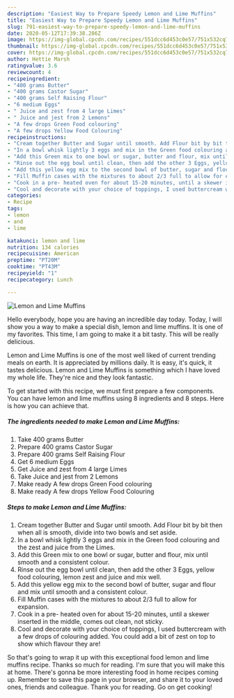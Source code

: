 ```yaml
---
description: "Easiest Way to Prepare Speedy Lemon and Lime Muffins"
title: "Easiest Way to Prepare Speedy Lemon and Lime Muffins"
slug: 791-easiest-way-to-prepare-speedy-lemon-and-lime-muffins
date: 2020-05-12T17:39:38.286Z
image: https://img-global.cpcdn.com/recipes/551dcc6d453c0e57/751x532cq70/lemon-and-lime-muffins-recipe-main-photo.jpg
thumbnail: https://img-global.cpcdn.com/recipes/551dcc6d453c0e57/751x532cq70/lemon-and-lime-muffins-recipe-main-photo.jpg
cover: https://img-global.cpcdn.com/recipes/551dcc6d453c0e57/751x532cq70/lemon-and-lime-muffins-recipe-main-photo.jpg
author: Hettie Marsh
ratingvalue: 3.6
reviewcount: 4
recipeingredient:
- "400 grams Butter"
- "400 grams Castor Sugar"
- "400 grams Self Raising Flour"
- "6 medium Eggs"
- " Juice and zest from 4 large Limes"
- " Juice and jest from 2 Lemons"
- "A few drops Green Food colouring"
- "A few drops Yellow Food Colouring"
recipeinstructions:
- "Cream together Butter and Sugar until smooth. Add Flour bit by bit then when all is smooth, divide into two bowls and set aside."
- "In a bowl whisk lightly 3 eggs and mix in the Green food colouring and the zest and juice from the Limes."
- "Add this Green mix to one bowl or sugar, butter and flour, mix until smooth and a consistent colour."
- "Rinse out the egg bowl until clean, then add the other 3 Eggs, yellow food colouring, lemon zest and juice and mix well."
- "Add this yellow egg mix to the second bowl of butter, sugar and flour and mix until smooth and a consistent colour."
- "Fill Muffin cases with the mixtures to about 2/3 full to allow for expansion."
- "Cook in a pre- heated oven for about 15-20 minutes, until a skewer inserted in the middle, comes out clean, not sticky."
- "Cool and decorate with your choice of toppings, I used buttercream with a few drops of colouring added. You could add a bit of zest on top to show which flavour they are!"
categories:
- Recipe
tags:
- lemon
- and
- lime

katakunci: lemon and lime 
nutrition: 134 calories
recipecuisine: American
preptime: "PT20M"
cooktime: "PT43M"
recipeyield: "1"
recipecategory: Lunch

---
```



![Lemon and Lime Muffins](https://img-global.cpcdn.com/recipes/551dcc6d453c0e57/751x532cq70/lemon-and-lime-muffins-recipe-main-photo.jpg)

Hello everybody, hope you are having an incredible day today. Today, I will show you a way to make a special dish, lemon and lime muffins. It is one of my favorites. This time, I am going to make it a bit tasty. This will be really delicious.

Lemon and Lime Muffins is one of the most well liked of current trending meals on earth. It is appreciated by millions daily. It is easy, it's quick, it tastes delicious. Lemon and Lime Muffins is something which I have loved my whole life. They're nice and they look fantastic.




To get started with this recipe, we must first prepare a few components. You can have lemon and lime muffins using 8 ingredients and 8 steps. Here is how you can achieve that.

<!--inarticleads1-->

##### The ingredients needed to make Lemon and Lime Muffins:

1. Take 400 grams Butter
1. Prepare 400 grams Castor Sugar
1. Prepare 400 grams Self Raising Flour
1. Get 6 medium Eggs
1. Get  Juice and zest from 4 large Limes
1. Take  Juice and jest from 2 Lemons
1. Make ready A few drops Green Food colouring
1. Make ready A few drops Yellow Food Colouring




<!--inarticleads2-->

##### Steps to make Lemon and Lime Muffins:

1. Cream together Butter and Sugar until smooth. Add Flour bit by bit then when all is smooth, divide into two bowls and set aside.
1. In a bowl whisk lightly 3 eggs and mix in the Green food colouring and the zest and juice from the Limes.
1. Add this Green mix to one bowl or sugar, butter and flour, mix until smooth and a consistent colour.
1. Rinse out the egg bowl until clean, then add the other 3 Eggs, yellow food colouring, lemon zest and juice and mix well.
1. Add this yellow egg mix to the second bowl of butter, sugar and flour and mix until smooth and a consistent colour.
1. Fill Muffin cases with the mixtures to about 2/3 full to allow for expansion.
1. Cook in a pre- heated oven for about 15-20 minutes, until a skewer inserted in the middle, comes out clean, not sticky.
1. Cool and decorate with your choice of toppings, I used buttercream with a few drops of colouring added. You could add a bit of zest on top to show which flavour they are!




So that's going to wrap it up with this exceptional food lemon and lime muffins recipe. Thanks so much for reading. I'm sure that you will make this at home. There's gonna be more interesting food in home recipes coming up. Remember to save this page in your browser, and share it to your loved ones, friends and colleague. Thank you for reading. Go on get cooking!

